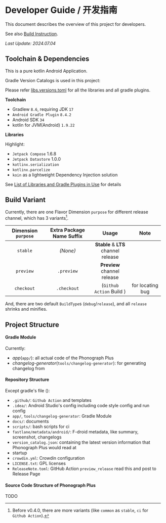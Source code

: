 # **Developer Guide** / **开发指南**

This document describes the overview of this project for developers.

See also [Build Instruction](./Build_Instructions.md).

_Last Update: 2024.07.04_

## Toolchain & Dependencies

This is a pure kotlin Android Application.

Gradle Version Catalogs is used in this project:

Please refer [libs.versions.toml](../gradle/libs.versions.toml) for all the libraries and all gradle plugins.

**Toolchain**

- Gradlew `8.6`, requiring JDK `17`
- `Android Gradle Plugin` `8.4.2`
- Android SDK `34`
- kotlin for JVM(Android) `1.9.22`

**Libraries**

Highlight:

- `Jetpack Compose` 1.6.8
- `Jetpack Datastore` 1.0.0
- `kotlinx.serialization`
- `kotlinx.parcelize`
- `koin` as a lightweight Dependency Injection solution

See [List of Libraries and Gradle Plugins in Use](./List_of_Libraries.md) for details

## Build Variant

Currently, there are one Flavor Dimension `purpose` for different release channel, which has 3 variants[^1].

| Dimension `purpose` | Extra Package Name Suffix |                   Usage                   |       Note       |
|:-------------------:|:-------------------------:|:-----------------------------------------:|:----------------:|
|      `stable`       |         _(None)_          | **Stable** & **LTS**<br/> channel release |                  |
|      `preview`      |        `.preview`         |     **Preview**<br/> channel release      |                  |
|     `checkout`      |        `.checkout`        |         (`Github Action` Build )          | for locating bug |

[^1]: Before v0.4.0, there are more variants (like `common` as `stable`, `ci` for `Github Action`).

And, there are two default `BuildType`s (`debug`/`release`), and all `release` shrinks and minifies.

## Project Structure

#### Gradle Module

Currently:

- _app_(`app/`): all actual code of the Phonograph Plus
- _changelog-generator_(`tools/changelog-generator`): for generating changelog from

#### Repository Structure

Except gradle's file ():

- `.github/`: `Github Action` and templates
- `.idea/`: Android Studio's config including code style config and run config
- `app/`, `tools/changelog-generator`: Gradle Module
- `docs/`: documents
- `scripts/`: bash scripts for ci
- `fastlane/metadata/android/`: F-droid metadata, like summary, screenshot, changelogs
- `version_catalog.json`: containing the latest version information that Phonograph Plus would read at
- startup
- `crowdin.yml`: Crowdin configuration
- `LICENSE.txt`: GPL licenses
- `ReleaseNote.toml`: GitHub Action `preview_release` read this and post to Release Page

#### Source Code Structure of Phonograph Plus

TODO


